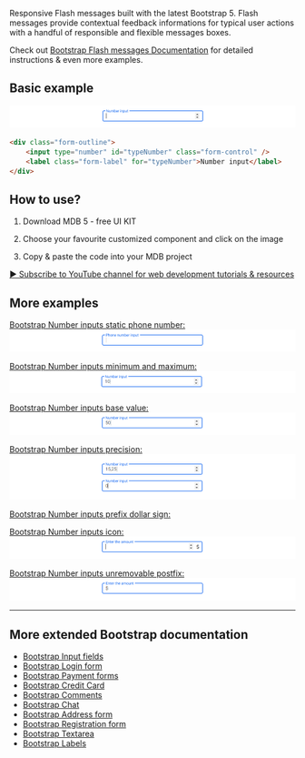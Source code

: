 
Responsive Flash messages built with the latest Bootstrap 5. Flash messages provide contextual feedback informations for typical user actions with a handful of responsible and flexible messages boxes.

Check out [Bootstrap Flash messages Documentation](https://mdbootstrap.com/docs/standard/extended/flash-messages) for detailed instructions & even more examples.

## Basic example

![Bootstrap 5 Number inputs](/assets/basic-example.png)

```html
<div class="form-outline">
    <input type="number" id="typeNumber" class="form-control" />
    <label class="form-label" for="typeNumber">Number input</label>
</div>
```


## How to use?

1. Download MDB 5 - free UI KIT

2. Choose your favourite customized component and click on the image

3. Copy & paste the code into your MDB project

[▶️ Subscribe to YouTube channel for web development tutorials & resources](https://www.youtube.com/MDBootstrap?sub_confirmation=1)

## More examples

[Bootstrap Number inputs static phone number:
![Bootstrap 5 Flash messages](/assets/phone-number.png)](https://mdbootstrap.com/docs/standard/extended/number-inputs/#section-phone-numer)

[Bootstrap Number inputs minimum and maximum:
![Bootstrap 5 Flash messages](/assets/minimum-and-maximum.png)](https://mdbootstrap.com/docs/standard/extended/number-inputs/#section-minimum-and-maximum)

[Bootstrap Number inputs base value:
![Bootstrap 5 Flash messages](/assets/base-value.png)](https://mdbootstrap.com/docs/standard/extended/number-inputs/#section-base-value)

[Bootstrap Number inputs precision:
![Bootstrap 5 Flash messages](/assets/precision.png)](https://mdbootstrap.com/docs/standard/extended/number-inputs/#section-precision)

[Bootstrap Number inputs prefix dollar sign:
](https://mdbootstrap.com/docs/standard/extended/number-inputs/#section-prefix-dollar-sign)

[Bootstrap Number inputs icon:
![Bootstrap 5 Flash messages](/assets/icon.png)](https://mdbootstrap.com/docs/standard/extended/number-inputs/#subsection-icon)

[Bootstrap Number inputs unremovable postfix:
![Bootstrap 5 Flash messages](/assets/unremovable-postfix.png)](https://mdbootstrap.com/docs/standard/extended/number-inputs/#subsection-unremovable-sign)

___

## More extended Bootstrap documentation

<ul>
<li><a href="https://mdbootstrap.com/docs/standard/forms/input-fields">Bootstrap Input fields</a></li>
<li><a href="https://mdbootstrap.com/docs/standard/extended/login/">Bootstrap Login form</a></li>
<li><a href="https://mdbootstrap.com/docs/standard/extended/payment-forms/">Bootstrap Payment forms</a></li>
<li><a href="https://mdbootstrap.com/docs/standard/extended/credit-card/">Bootstrap Credit Card</a></li>
<li><a href="https://mdbootstrap.com/docs/standard/extended/comments/">Bootstrap Comments</a></li>
<li><a href="https://mdbootstrap.com/docs/standard/extended/chat/">Bootstrap Chat</a></li>
<li><a href="https://mdbootstrap.com/docs/standard/bootstrap-address-form/">Bootstrap Address form</a></li>
<li><a href="https://mdbootstrap.com/docs/standard/extended/registration/">Bootstrap Registration form</a></li>
<li><a href="https://mdbootstrap.com/docs/standard/extended/textarea/">Bootstrap Textarea</a></li>
<li><a href="https://mdbootstrap.com/docs/standard/extended/labels/">Bootstrap Labels</a></li>
</ul>
